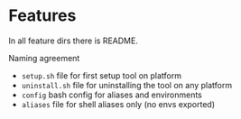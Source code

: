 # Features

In all feature dirs there is README.

Naming agreement

* `setup.sh` file for first setup tool on platform
* `uninstall.sh` file for uninstalling the tool on any platform
* `config` bash config for aliases and environments
* `aliases` file for shell aliases only (no envs exported)
